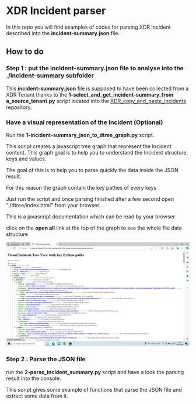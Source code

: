 # XDR Incident parser

In this repo you will find examples of codes for parsing XDR Incident described into the **incident-summary.json** file.

## How to do

### Step 1 : put the **incident-summary.json** file to analyse into the **./incident-summary** subfolder

This  **incident-summary.json** file is supposed to have been collected from a XDR Tenant thanks to the **1-select_and_get_incident-summary_from a_source_tenant.py** script located into the  [XDR_copy_and_paste_incidents](https://github.com/pcardotatgit/XDR_copy_and_paste_incidents) repository.

### Have a visual representation of the Incident (Optional) 

Run the **1-incident-summary_json_to_dtree_graph.py** script.

This script creates a javascript tree graph that represent the Incident content. This graph goal is to help you to understand the Incident structure, keys and values.

The goal of this is to help you to parse quickly the data inside the JSON result. 

For this reason the graph contain the key pathes of every keys

Just run the script and once parsing finished after a few second open "./dtree/index.html" from your browser. 

This is a javascript documentation which can be read by your browser

click on the **open all** link at the top of the graph to see the whole file data structure

![](./img/img.png)

### Step 2 : Parse the JSON file

run the **2-parse_incident_summary.py** script and have a look the parsing result into the console.

This script gives some example of functions that parse the JSON file and extract  some data from it.